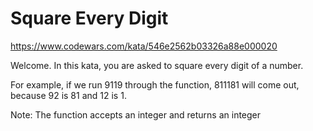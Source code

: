 # Square Every Digit
https://www.codewars.com/kata/546e2562b03326a88e000020

Welcome. In this kata, you are asked to square every digit of a number.

For example, if we run 9119 through the function, 811181 will come out, because 92 is 81 and 12 is 1.

Note: The function accepts an integer and returns an integer

